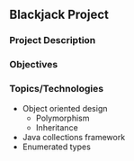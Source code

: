 ## Blackjack Project

### Project Description

### Objectives

### Topics/Technologies
* Object oriented design
	* Polymorphism
	* Inheritance
* Java collections framework
* Enumerated types
